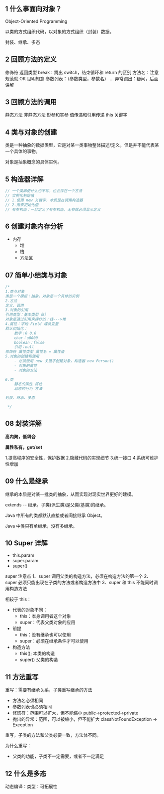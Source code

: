 ## 1 什么事面向对象？

Object-Oriented Programming

以类的方式组织代码，以对象的方式组织（封装）数据。

封装、继承、多态

## 2 回顾方法的定义

修饰符
返回类型
break：跳出 switch，结束循环和 return 的区别
方法名：注意规范就 OK 见明知意
参数列表：（参数类型，参数名） ...
异常跑出：疑问，后面讲解

## 3 回顾方法的调用

静态方法
非静态方法
形参和实参
值传递和引用传递
this 关键字

## 4 类与对象的创建

类是一种抽象的数据类型，它是对某一类事物整体描述/定义，但是并不能代表某一个具体的事物。

对象是抽象概念的具体实例。

## 5 构造器详解

```Java
// 一个类即使什么也不写，也会存在一个方法
// 实例化初始值
// 1.使用 new 关键字，本质是在调用构造器
// 2.用来初始化值
// 有参构造：一旦定义了有参构造，无参就必须显示定义
```

## 6 创建对象内存分析

- 内存
    - 堆
    - 栈
    - 方法区

## 07 简单小结类与对象

```java
/*
1.类与对象
类是一个模板：抽象，对象是一个具体的实例
2.方法
定义、调用
3.对象的引用
引用类型：基本类型（8）
对象是通过引用来操作的：栈--->堆
4.属性：字段 Field 成员变量
默认初始化：
    数字：0 0.0
    char：u0000
    boolean：false
    引用：null
修饰符 属性类型 属性名 = 属性值
5.对象的创建和使用
    - 必须使用 new 关键字创建对象，构造器 new Person()
    - 对象的属性
    - 对象的方法
    
6.类
    静态的属性 属性
    动态的行为 方法

封装、继承、多态

 */
```

## 08 封装详解

**高内聚，低耦合**

**属性私有，get/set**

1.提高程序的安全性，保护数据
2.隐藏代码的实现细节
3.统一接口
4.系统可维护性增加

## 09 什么是继承

继承的本质是对某一批类的抽象，从而实现对现实世界更好的建模。

extends -- 继承。子类(派生类)是父类(基类)的继承。

Java 中所有的类都默认直接或者间接继承 Object。

Java 中类只有单继承，没有多继承。

## 10 Super 详解

- this.param
- super.param
- super()

super 注意点
1、super 调用父类的构造方法，必须在构造方法的第一个
2、super 必须只能出现在子类的方法或者构造方法中
3、super 和 this 不能同时调用构造方法

相较于 this：

- 代表的对象不同：
    - this：本身调用者这个对象
    - super：代表父类对象的应用
- 前提
    - this：没有继承也可以使用
    - super：必须在继承条件才可以使用
- 构造方法
    - this(); 本类的构造
    - super() 父类的构造

## 11 方法重写

重写：需要有继承关系，子类重写继承的方法

- 方法名必须相同
- 参数列表也必须相同
- 修饰符：范围可以扩大，但不能缩小 public->protected->private
- 抛出的异常：范围，可以被缩小，但不能扩大 classNotFoundException -> Exception

重写，子类的方法和父类必要一致，方法体不同。

为什么重写：

- 父类的功能，子类不一定需要，或者不一定满足

## 12 什么是多态

动态编译：类型：可拓展性
